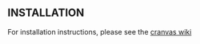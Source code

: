 ## INSTALLATION

For installation instructions, please see the [cranvas wiki](https://github.com/ggobi/cranvas/wiki)
